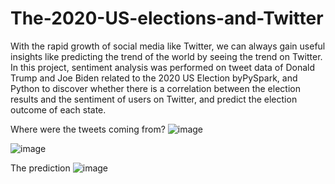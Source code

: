 # The-2020-US-elections-and-Twitter
With the rapid growth of social media like Twitter, we can always gain useful insights like predicting the
trend of the world by seeing the trend on Twitter. In this project, sentiment analysis was performed on tweet
data of Donald Trump and Joe Biden related to the 2020 US Election byPySpark, and Python to discover
whether there is a correlation between the election results and the sentiment of users on Twitter, and predict
the election outcome of each state. 

Where were the tweets coming from?
![image](https://user-images.githubusercontent.com/52127970/115821951-4e132980-a436-11eb-88d6-b6c41e31d261.png)

![image](https://user-images.githubusercontent.com/52127970/115821797-0ab8bb00-a436-11eb-8d2c-9a4e86a3d197.png)

The prediction
![image](https://user-images.githubusercontent.com/52127970/115821735-e8bf3880-a435-11eb-856f-4fe34dda272f.png)
